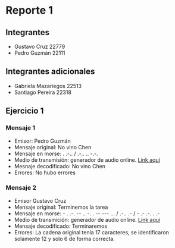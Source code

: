 # Reporte 1

## Integrantes

- Gustavo Cruz 22779
- Pedro Guzmán 22111

## Integrantes adicionales 

- Gabriela Mazariegos 22513
- Santiago Pereira 22318


## Ejercicio 1

### Mensaje 1

- Emisor: Pedro Guzmán
- Mensaje original: No vino Chen
- Mensaje en morse: . .-.. / .-.. .. -.-.
- Medio de transmisión: generador de audio online. [Link aquí](https://morsecode.world/international/translator.html)
- Mesnaje decodificado: No vino Chen
- Errores: No hubo errores


### Mensaje 2

- Emisor Gustavo Cruz
- Mensaje original: Terminemos la tarea
- Mensaje en morse: - . .-. -- .. -. . -- --- ... / .-.. .- / - .- .-. . .-
- Medio de transmición: generador de audio online. [Link aquí](https://morsecode.world/international/translator.html)
- Mensaje decodificado: Terminaremos
- Errores: La cadena original tenía 17 caracteres, se identificaron solamente 12 y solo 6 de forma correcta.



